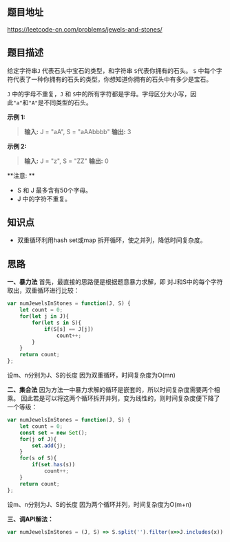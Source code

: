 ## 题目地址

https://leetcode-cn.com/problems/jewels-and-stones/

## 题目描述



给定字符串`J` 代表石头中宝石的类型，和字符串 `S`代表你拥有的石头。 `S` 中每个字符代表了一种你拥有的石头的类型，你想知道你拥有的石头中有多少是宝石。

`J` 中的字母不重复，`J` 和 `S`中的所有字符都是字母。字母区分大小写，因此`"a"`和`"A"`是不同类型的石头。

**示例 1:**

>**输入:** J = "aA", S = "aAAbbbb" 
> **输出:** 3 

**示例 2:**

>**输入:** J = "z", S = "ZZ"
>**输出:** 0

**注意: **

- S 和 J 最多含有50个字母。
- J 中的字符不重复。



## 知识点

- 双重循环利用hash set或map 拆开循环，使之并列，降低时间复杂度。

## 思路

**一、暴力法**
首先，最直接的思路便是根据题意暴力求解，即
对J和S中的每个字符取出，双重循环进行比较：

```javascript
var numJewelsInStones = function(J, S) {
    let count = 0;
    for(let j in J){
        for(let s in S){
            if(S[s] == J[j])
                count++;
        }
    }
    return count;
};

```
设m、n分别为J、S的长度
因为双重循环，时间复杂度为O(mn)

**二、集合法**
因为方法一中暴力求解的循环是嵌套的，所以时间复杂度需要两个相乘。
因此若是可以将这两个循环拆开并列，变为线性的，则时间复杂度便下降了一个等级：

```javascript
var numJewelsInStones = function(J, S) {
    let count = 0;
    const set = new Set();
    for(j of J){
        set.add(j);
    }
    for(s of S){
        if(set.has(s))
            count++;
    }
    return count;
};
```
设m、n分别为J、S的长度 
因为两个循环并列，时间复杂度为O(m+n)

**三、调API解法：**
```javascript
var numJewelsInStones = (J, S) => S.split('').filter(x=>J.includes(x)).length;
```